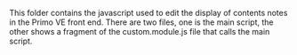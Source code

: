 This folder contains the javascript used to edit the display of contents notes in the Primo VE front end. There are two files, one is the main script, the other shows a fragment of the custom.module.js file that calls the main script.
